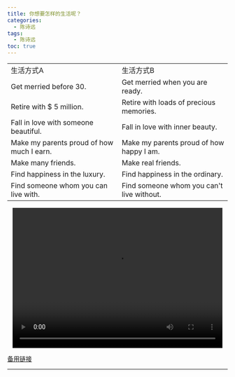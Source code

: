 ```yaml
---
title: 你想要怎样的生活呢？
categories:
  - 陈诗远
tags:
  - 陈诗远
toc: true 
---
```


|||
|--|--|
|生活方式A|生活方式B|
|Get merried before 30.|Get merried when you are ready.|
|Retire with $ 5 million. |Retire with loads of precious memories.|
|Fall in love with someone beautiful. |Fall in love with inner beauty.|
|Make my parents proud of how much I earn. |Make my parents proud of how happy I am.|
|Make many friends.|Make real friends.|
|Find happiness in the luxury.|Find happiness in the ordinary.|
|Find someone whom you can live with.|Find someone whom you can't live without.|


<p style="text-align:center">
   <video width="480" height="320" controls>
       <source src="/video/csy/5.mp4">
   </video>
</p>
 <p><a href="/video/csy/5.mp4">备用链接</a></p>
 
---





